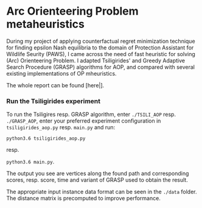 # Arc Orienteering Problem metaheuristics

During my project of applying counterfactual regret minimization technique for finding epsilon Nash equilibria to the domain of Protection Assistant for 
Wildlife Seurity (PAWS), I came across the need of fast heuristic for solving (Arc) Orienteering Problem. I adapted Tsiligirides' 
 and  Greedy Adaptive Search Procedure (GRASP) algorithms for AOP, and compared with several existing implementations of OP mheuristics.

The whole report can be found [here|].

### Run the Tsiligirides experiment
To run the Tsiligires resp. GRASP algorithm, enter `./TSILI_AOP` resp. `./GRASP_AOP`, enter your preferred experiment configuration in
`tsiligirides_aop.py` resp. `main.py` and run:

``python3.6 tsiligirides_aop.py``

resp.

``python3.6 main.py``.

The output you see are vertices along the found path and corresponding scores, resp. score, time and variant of GRASP used to obtain the result.

The appropriate input instance data format can be seen in the `./data` folder. The distance matrix is precomputed to improve performance.

